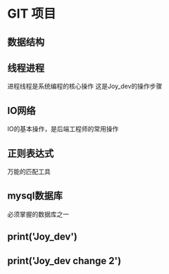 # GIT 项目
## 数据结构
## 线程进程
 进程线程是系统编程的核心操作
这是Joy_dev的操作步骤
## IO网络
 IO的基本操作，是后端工程师的常用操作
## 正则表达式
   万能的匹配工具
## mysql数据库
  必须掌握的数据库之一
  

## print('Joy_dev')
## print('Joy_dev change 2')


